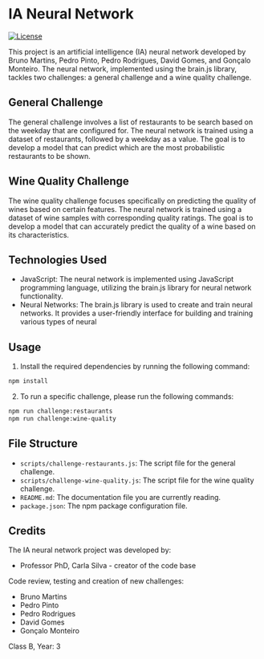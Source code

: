 ﻿# IA Neural Network

[![License](https://img.shields.io/badge/License-MIT-blue)](LICENSE)

This project is an artificial intelligence (IA) neural network developed by Bruno Martins, Pedro Pinto, Pedro Rodrigues, David Gomes, and Gonçalo Monteiro. The neural network, implemented using the brain.js library, tackles two challenges: a general challenge and a wine quality challenge.

## General Challenge

The general challenge involves a list of restaurants to be search based on the weekday that are configured for. The neural network is trained using a dataset of restaurants, followed by a weekday as a value. The goal is to develop a model that can predict which are the most probabilistic restaurants to be shown.

## Wine Quality Challenge

The wine quality challenge focuses specifically on predicting the quality of wines based on certain features. The neural network is trained using a dataset of wine samples with corresponding quality ratings. The goal is to develop a model that can accurately predict the quality of a wine based on its characteristics.

## Technologies Used

- JavaScript: The neural network is implemented using JavaScript programming language, utilizing the brain.js library for neural network functionality.
- Neural Networks: The brain.js library is used to create and train neural networks. It provides a user-friendly interface for building and training various types of neural

## Usage

1. Install the required dependencies by running the following command:
```bash
npm install
```

2. To run a specific challenge, please run the following commands:
```bash
npm run challenge:restaurants
npm run challenge:wine-quality
```

## File Structure

- `scripts/challenge-restaurants.js`: The script file for the general challenge.
- `scripts/challenge-wine-quality.js`: The script file for the wine quality challenge.
- `README.md`: The documentation file you are currently reading.
- `package.json`: The npm package configuration file.

## Credits

The IA neural network project was developed by:
- Professor PhD, Carla Silva - creator of the code base

Code review, testing and creation of new challenges:
- Bruno Martins
- Pedro Pinto
- Pedro Rodrigues
- David Gomes
- Gonçalo Monteiro

Class B, Year: 3
